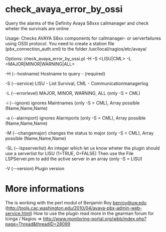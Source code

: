 check_avaya_error_by_ossi
=========================

Query the alarms of the Definity Avaya S8xxx callmanager and check wheter the survivals are online

Usage:
Checks AVAYA S8xx components for callmanager- or serverfailures using
OSSI protocol. You need to create a station file
(pbx_connection_auth.xml) to the folder /usr/local/nagios/etc/avaya/
<pbx-systems> <pbx name='n1' hostname='xxx.xxx.xxx.xxx' port='22'
login='username' password='password' connection_type='ssh' atdt='' />
</pbx-systems>
 
Options:
check_avaya_error_by_ossi.pl -H <hostname> -S <LISU|CML> -L
<MAJOR|MINOR|WARNING|ALL>
 
-H (--hostname)
Hostname to query - (required)
 
-S (--service)
LISU - List Survival, CML - Communicationmanagerlog
 
-L (--errorlevel)
MAJOR, MINOR, WARNING, ALL (only -S = CML)
 
-i (--ignore)
ignores Maintnames (only -S = CML), Array possible (Name,Name,Name)
 
-a (--alarmport)
ignores Alarmports (only -S = CML), Array possible (Name,Name,Name)
 
-M (--changemajor)
changes the status to major (only -S = CML), Array possible
(Name,Name,Name)
 
-SL (--lspserverlist)
An integer which let us know wheter the plugin should use a
serverlist for LISU (1=TRUE, 0=FALSE) Then use the File LSPServer.pm
to add the active server in an array (only -S = LISU)
 
-V (--version)
Plugin version


More informations
=================
The is working with the perl modul of Benjamin Roy <benroy@uw.edu> (http://tools.cac.washington.edu/2010/04/avaya-pbx-admin-web-service.html)
How to use the plugin read more in the gearman forum for Icinga / Nagios => http://www.monitoring-portal.org/wbb/index.php?page=Thread&threadID=28099